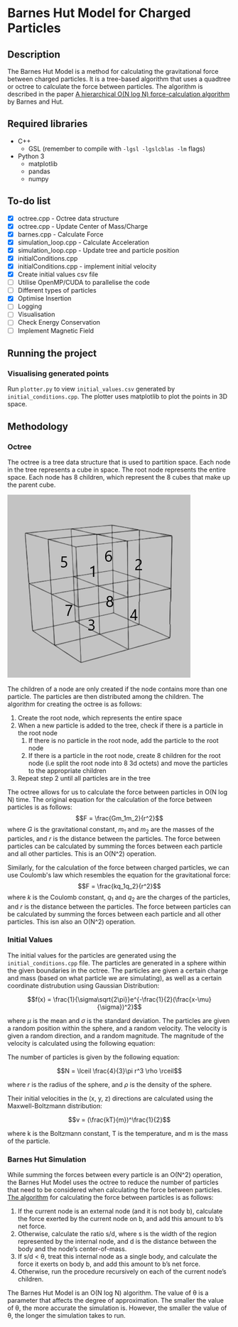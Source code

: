 # Barnes Hut Model for Charged Particles

## Description
The Barnes Hut Model is a method for calculating the gravitational force between charged particles. It is a tree-based algorithm that uses a quadtree or octree to calculate the force between particles. The algorithm is described in the paper [A hierarchical O(N log N) force-calculation algorithm](https://www.doi.org/10.1038/324446a0) by Barnes and Hut.

## Required libraries
- C++
  - GSL (remember to compile with `-lgsl -lgslcblas -lm` flags)
- Python 3
  - matplotlib
  - pandas
  - numpy

## To-do list

- [x] octree.cpp - Octree data structure
- [x] octree.cpp - Update Center of Mass/Charge
- [x] barnes.cpp - Calculate Force
- [x] simulation_loop.cpp - Calculate Acceleration
- [x] simulation_loop.cpp - Update tree and particle position
- [x] initialConditions.cpp
- [x] initialConditions.cpp - implement initial velocity
- [x] Create initial values csv file
- [ ] Utilise OpenMP/CUDA to parallelise the code
- [ ] Different types of particles
- [x] Optimise Insertion
- [ ] Logging
- [ ] Visualisation
- [ ] Check Energy Conservation
- [ ] Implement Magnetic Field

## Running the project
### Visualising generated points
Run `plotter.py` to view `initial_values.csv` generated by `initial_conditions.cpp`. The plotter uses matplotlib to plot the points in 3D space.

## Methodology

### Octree
The octree is a tree data structure that is used to partition space. Each node in the tree represents a cube in space. The root node represents the entire space. Each node has 8 children, which represent the 8 cubes that make up the parent cube. 

![Octree with numberings used in code](images/octet.png)

The children of a node are only created if the node contains more than one particle. The particles are then distributed among the children. The algorithm for creating the octree is as follows:

1. Create the root node, which represents the entire space
2. When a new particle is added to the tree, check if there is a particle in the root node
   1. If there is no particle in the root node, add the particle to the root node
   2. If there is a particle in the root node, create 8 children for the root node (i.e split the root node into 8 3d octets) and move the particles to the appropriate children
3. Repeat step 2 until all particles are in the tree

The octree allows for us to calculate the force between particles in O(N log N) time. The original equation for the calculation of the force between particles is as follows:
$$F = \frac{Gm_1m_2}{r^2}$$ 
where $G$ is the gravitational constant, $m_1$ and $m_2$ are the masses of the particles, and $r$ is the distance between the particles. The force between particles can be calculated by summing the forces between each particle and all other particles. This is an O(N^2) operation. 

Similarly, for the calculation of the force between charged particles, we can use Coulomb's law which resembles the equation for the gravitational force:
$$F = \frac{kq_1q_2}{r^2}$$
where $k$ is the Coulomb constant, $q_1$ and $q_2$ are the charges of the particles, and $r$ is the distance between the particles. The force between particles can be calculated by summing the forces between each particle and all other particles. This isn also an O(N^2) operation.

### Initial Values
The initial values for the particles are generated using the `initial_conditions.cpp` file. The particles are generated in a sphere within the given boundaries in the octree. The particles are given a certain charge and mass (based on what particle we are simulating), as well as a certain coordinate distrubution using Gaussian Distribution:

$$f(x) = \frac{1}{\sigma\sqrt{2\pi}}e^{-\frac{1}{2}(\frac{x-\mu}{\sigma})^2}$$

where $\mu$ is the mean and $\sigma$ is the standard deviation. The particles are given a random position within the sphere, and a random velocity. The velocity is given a random direction, and a random magnitude. The magnitude of the velocity is calculated using the following equation:

The number of particles is given by the following equation:

$$N = \lceil \frac{4}{3}\pi r^3 \rho \rceil$$

where $r$ is the radius of the sphere, and $\rho$ is the density of the sphere. 

Their initial velocities in the (x, y, z) directions are calculated using the Maxwell-Boltzmann distribution:

$$v = (\frac{kT}{m})^\frac{1}{2}$$

where k is the Boltzmann constant, T is the temperature, and m is the mass of the particle.

### Barnes Hut Simulation
While summing the forces between every particle is an O(N^2) operation, the Barnes Hut Model uses the octree to reduce the number of particles that need to be considered when calculating the force between particles. [The algorithm](http://arborjs.org/docs/barnes-hut) for calculating the force between particles is as follows:
1. If the current node is an external node (and it is not body b), calculate the force exerted by the current node on b, and add this amount to b’s net force.
2. Otherwise, calculate the ratio s/d, where s is the width of the region represented by the internal node, and d is the distance between the body and the node’s center-of-mass. 
3. If s/d < θ, treat this internal node as a single body, and calculate the force it exerts on body b, and add this amount to b’s net force.
4. Otherwise, run the procedure recursively on each of the current node’s children.

The Barnes Hut Model is an O(N log N) algorithm. The value of θ is a parameter that affects the degree of approximation. The smaller the value of θ, the more accurate the simulation is. However, the smaller the value of θ, the longer the simulation takes to run.

